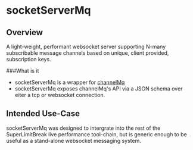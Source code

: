 socketServerMq
==============

Overview
--------
A light-weight, performant websocket server supporting N-many subscribable message channels based on unique, client provided, subscription keys.

###What is it
* socketServerMq is a wrapper for [channelMq](https://github.com/SuperLimitBreak/channelMq)
* socketServerMq exposes channelMq's API via a JSON schema over eiter a tcp or websocket connection.


Intended Use-Case
-----------------
socketServerMq was designed to intergrate into the rest of the SuperLimitBreak live performance tool-chain,
but is generic enough to be useful as a stand-alone websocket messaging system.
